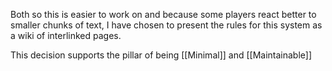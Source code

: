 Both so this is easier to work on and because some players react better to smaller chunks of text, I have chosen to present the rules for this system as a wiki of interlinked pages.

This decision supports the pillar of being [[Minimal]] and [[Maintainable]]